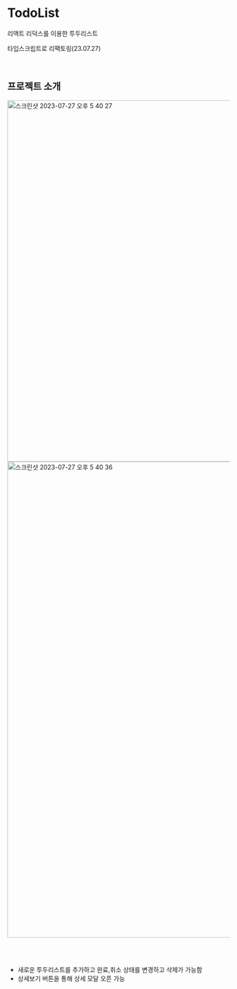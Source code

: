 # TodoList
리액트 리덕스를 이용한 투두리스트

타입스크립트로 리팩토링(23.07.27)

</br>

## 프로젝트 소개
<img width="819" alt="스크린샷 2023-07-27 오후 5 40 27" src="https://github.com/jinsollee2023/nabacam-react-lv2/assets/130551771/d33c1f03-9ea5-41b7-9117-f69a38968a55">

<img width="1079" alt="스크린샷 2023-07-27 오후 5 40 36" src="https://github.com/jinsollee2023/nabacam-react-lv2/assets/130551771/4c1a1911-e17d-48f8-9c02-4d34da191bd3">

</br></br>

- 새로운 투두리스트를 추가하고 완료,취소 상태를 변경하고 삭제가 가능함
- 상세보기 버튼을 통해 상세 모달 오픈 가능
